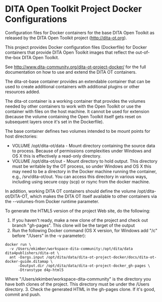 DITA Open Toolkit Project Docker Configurations
===============================================

Configuration files for Docker containers for the base DITA Open Toolkit
as released by the DITA Open Toolkit project (http://dita-ot.org).

This project provides Docker configuration files (Dockerfile) for Docker containers
that provide DITA Open Toolkit images that reflect the out-of-the-box DITA Open
Toolkit.

See http://www.dita-community.org/dita-ot-project-docker/ for the full documentation
on how to use and extend the DITA OT containers.

The dita-ot-base container provides an extendable container that can be used to
create additional containers with additional plugins or other resources added.

The dita-ot container is a working container that provides the volumes needed
by other containers to work with the Open Toolkit or use the container with
files on the host machine. It cannot be used for extension (because the volume
containing the Open Toolkit itself gets reset on subsequent layers once it's
set in the Dockerfile).

The base container defines two volumes intended to be mount points
for host directories:

- VOLUME /opt/dita-ot/data - Mount directory containing the source data to process. Because of permissions complexities under 
Windows and OS X this is effectively a read-only directory.
- VOLUME /opt/dita-ot/out - Mount directory to hold output. This directory must be writable by the OT process, 
so under Windows and OS X this may need to be a directory in the Docker machine running the container,
e.g., /srv/dita-ot/out. You can access this directory in various ways, including using secure copy (scp) or
rsync from the docker machine. 

In addition, working DITA OT containers should define the volume /opt/dita-ot/DITA-OT, which makes
the DITA OT itself available to other containers via the --volumes-from Docker runtime parameter.

To generate the HTML5 version of the project Web site, do the following:

1. If you haven't ready, make a new clone of the project and check out branch "gh-pages". 
This clone will be the target of the output
2. Run the following Docker command (OS X version, for Windows add "/c" before "/Users" in the -v parameter):
  ```
  docker run \
    -v /Users/ekimber/workspace-dita-community:/opt/dita/data dita4publishers/dita-ot \
    ant -Dargs.input /opt/dita/data/dita-ot-project-docker/docs/dita-ot-docker-guide.ditamap \
        -Doutput.dir /opt/dita/data/dita-ot-project-docker_gh-pages \
        -Dtranstype d4p-html5
  ```

  Where "/Users/ekimber/workspace-dita-community" is the directory you have both clones of the project. 
  This directory must be under the /Users directory.
3. Check the generated HTML in the gh-pages clone. If it's good, commit and push.


